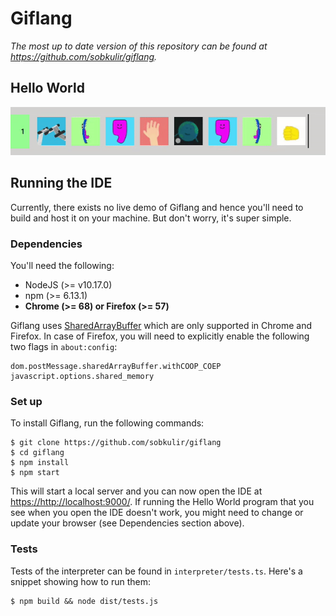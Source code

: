 # Giflang
*The most up to date version of this repository can be found at <https://github.com/sobkulir/giflang>.*

## Hello World
![Hello World](hello_world.gif)

## Running the IDE
Currently, there exists no live demo of Giflang and hence you'll need to build and host it on your machine.
But don't worry, it's super simple.

### Dependencies
You'll need the following:
* NodeJS (>= v10.17.0)
* npm (>= 6.13.1)
* **Chrome (>= 68) or Firefox (>= 57)**

Giflang uses [SharedArrayBuffer](https://developer.mozilla.org/en-US/docs/Web/JavaScript/Reference/Global_Objects/SharedArrayBuffer) which are only supported in Chrome and Firefox. In case of Firefox, you will need to explicitly enable the following two flags in `about:config`:
```
dom.postMessage.sharedArrayBuffer.withCOOP_COEP
javascript.options.shared_memory
```

### Set up
To install Giflang, run the following commands:
```
$ git clone https://github.com/sobkulir/giflang
$ cd giflang
$ npm install
$ npm start
```

This will start a local server and you can now open the IDE at <https://http://localhost:9000/>. If running
the Hello World program that you see when you open the IDE doesn't work, you might need to change or update your
browser (see Dependencies section above).

### Tests
Tests of the interpreter can be found in `interpreter/tests.ts`. Here's a snippet showing how to run them:
```
$ npm build && node dist/tests.js
```
